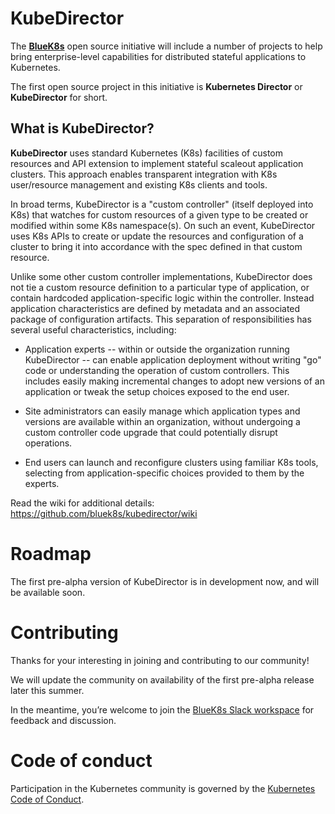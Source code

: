 # KubeDirector

The [**BlueK8s**](https://github.com/bluek8s) open source initiative will include a number of projects to help bring enterprise-level capabilities for distributed stateful applications to Kubernetes. 

The first open source project in this initiative is **Kubernetes Director** or **KubeDirector** for short.

## What is KubeDirector?

**KubeDirector** uses standard Kubernetes (K8s) facilities of custom resources and API extension to implement stateful scaleout application clusters. This approach enables transparent integration with K8s user/resource management and existing K8s clients and tools.

In broad terms, KubeDirector is a "custom controller" (itself deployed into K8s) that watches for custom resources of a given type to be created or modified within some K8s namespace(s). On such an event, KubeDirector uses K8s APIs to create or update the resources and configuration of a cluster to bring it into accordance with the spec defined in that custom resource.

Unlike some other custom controller implementations, KubeDirector does not tie a custom resource definition to a particular type of application, or contain hardcoded application-specific logic within the controller. Instead application characteristics are defined by metadata and an associated package of configuration artifacts. This separation of responsibilities has several useful characteristics, including:

* Application experts -- within or outside the organization running KubeDirector -- can enable application deployment without writing "go" code or understanding the operation of custom controllers. This includes easily making incremental changes to adopt new versions of an application or tweak the setup choices exposed to the end user.

* Site administrators can easily manage which application types and versions are available within an organization, without undergoing a custom controller code upgrade that could potentially disrupt operations.

* End users can launch and reconfigure clusters using familiar K8s tools, selecting from application-specific choices provided to them by the experts.

Read the wiki for additional details: https://github.com/bluek8s/kubedirector/wiki

# Roadmap

The first pre-alpha version of KubeDirector is in development now, and will be available soon.

# Contributing

Thanks for your interesting in joining and contributing to our community!

We will update the community on availability of the first pre-alpha release later this summer. 

In the meantime, you’re welcome to join the [BlueK8s Slack workspace](https://bluek8s.slack.com) for feedback and discussion.

# Code of conduct

Participation in the Kubernetes community is governed by the [Kubernetes Code of Conduct](https://github.com/kubernetes/community/blob/master/code-of-conduct.md).
